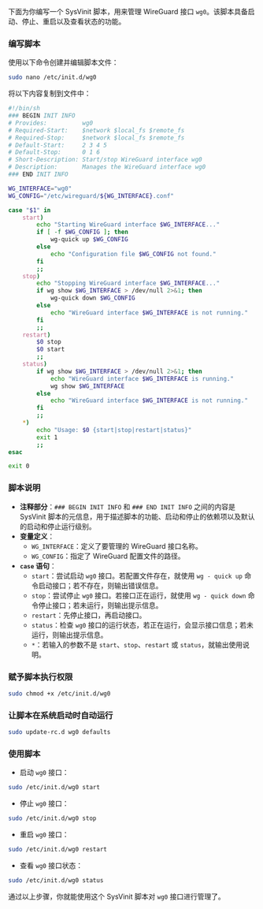下面为你编写一个 SysVinit 脚本，用来管理 WireGuard 接口 `wg0`。该脚本具备启动、停止、重启以及查看状态的功能。

### 编写脚本
使用以下命令创建并编辑脚本文件：
```bash
sudo nano /etc/init.d/wg0
```
将以下内容复制到文件中：
```bash
#!/bin/sh
### BEGIN INIT INFO
# Provides:          wg0
# Required-Start:    $network $local_fs $remote_fs
# Required-Stop:     $network $local_fs $remote_fs
# Default-Start:     2 3 4 5
# Default-Stop:      0 1 6
# Short-Description: Start/stop WireGuard interface wg0
# Description:       Manages the WireGuard interface wg0
### END INIT INFO

WG_INTERFACE="wg0"
WG_CONFIG="/etc/wireguard/${WG_INTERFACE}.conf"

case "$1" in
    start)
        echo "Starting WireGuard interface $WG_INTERFACE..."
        if [ -f $WG_CONFIG ]; then
            wg-quick up $WG_CONFIG
        else
            echo "Configuration file $WG_CONFIG not found."
        fi
        ;;
    stop)
        echo "Stopping WireGuard interface $WG_INTERFACE..."
        if wg show $WG_INTERFACE > /dev/null 2>&1; then
            wg-quick down $WG_CONFIG
        else
            echo "WireGuard interface $WG_INTERFACE is not running."
        fi
        ;;
    restart)
        $0 stop
        $0 start
        ;;
    status)
        if wg show $WG_INTERFACE > /dev/null 2>&1; then
            echo "WireGuard interface $WG_INTERFACE is running."
            wg show $WG_INTERFACE
        else
            echo "WireGuard interface $WG_INTERFACE is not running."
        fi
        ;;
    *)
        echo "Usage: $0 {start|stop|restart|status}"
        exit 1
        ;;
esac

exit 0

```

### 脚本说明
- **注释部分**：`### BEGIN INIT INFO` 和 `### END INIT INFO` 之间的内容是 SysVinit 脚本的元信息，用于描述脚本的功能、启动和停止的依赖项以及默认的启动和停止运行级别。
- **变量定义**：
  - `WG_INTERFACE`：定义了要管理的 WireGuard 接口名称。
  - `WG_CONFIG`：指定了 WireGuard 配置文件的路径。
- **`case` 语句**：
  - `start`：尝试启动 `wg0` 接口。若配置文件存在，就使用 `wg - quick up` 命令启动接口；若不存在，则输出错误信息。
  - `stop`：尝试停止 `wg0` 接口。若接口正在运行，就使用 `wg - quick down` 命令停止接口；若未运行，则输出提示信息。
  - `restart`：先停止接口，再启动接口。
  - `status`：检查 `wg0` 接口的运行状态，若正在运行，会显示接口信息；若未运行，则输出提示信息。
  - `*`：若输入的参数不是 `start`、`stop`、`restart` 或 `status`，就输出使用说明。

### 赋予脚本执行权限
```bash
sudo chmod +x /etc/init.d/wg0
```

### 让脚本在系统启动时自动运行
```bash
sudo update-rc.d wg0 defaults
```

### 使用脚本
- 启动 `wg0` 接口：
```bash
sudo /etc/init.d/wg0 start
```
- 停止 `wg0` 接口：
```bash
sudo /etc/init.d/wg0 stop
```
- 重启 `wg0` 接口：
```bash
sudo /etc/init.d/wg0 restart
```
- 查看 `wg0` 接口状态：
```bash
sudo /etc/init.d/wg0 status
```

通过以上步骤，你就能使用这个 SysVinit 脚本对 `wg0` 接口进行管理了。 
